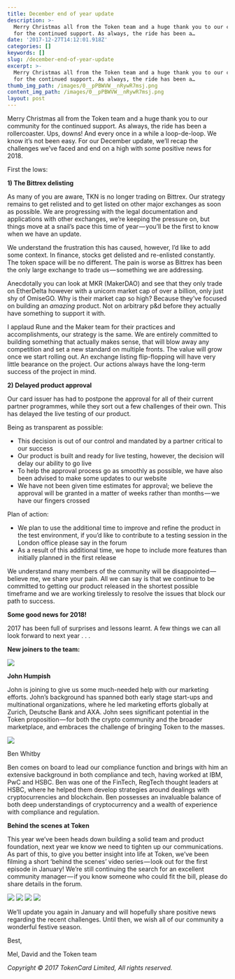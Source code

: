 ```yaml
---
title: December end of year update
description: >-
  Merry Christmas all from the Token team and a huge thank you to our community
  for the continued support. As always, the ride has been a…
date: '2017-12-27T14:12:01.918Z'
categories: []
keywords: []
slug: /december-end-of-year-update
excerpt: >-
  Merry Christmas all from the Token team and a huge thank you to our community
  for the continued support. As always, the ride has been a…
thumb_img_path: /images/0__pPBWVW__nRywR7msj.png
content_img_path: /images/0__pPBWVW__nRywR7msj.png
layout: post
---
```



Merry Christmas all from the Token team and a huge thank you to our community for the continued support. As always, the ride has been a rollercoaster. Ups, downs! And every once in a while a loop-de-loop. We know it’s not been easy. For our December update, we’ll recap the challenges we’ve faced and end on a high with some positive news for 2018.

First the lows:

**1) The Bittrex delisting**

As many of you are aware, TKN is no longer trading on Bittrex. Our strategy remains to get relisted and to get listed on other major exchanges as soon as possible. We are progressing with the legal documentation and applications with other exchanges, we’re keeping the pressure on, but things move at a snail’s pace this time of year — you’ll be the first to know when we have an update.

We understand the frustration this has caused, however, I’d like to add some context. In finance, stocks get delisted and re-enlisted constantly. The token space will be no different. The pain is worse as Bittrex has been the only large exchange to trade us — something we are addressing.

Anecdotally you can look at MKR (MakerDAO) and see that they only trade on EtherDelta however with a unicorn market cap of over a billion, only just shy of OmiseGO. Why is their market cap so high? Because they’ve focused on building an _amazing_ product. Not on arbitrary p&d before they actually have something to support it with.

I applaud Rune and the Maker team for their practices and accomplishments, our strategy is the same. We are entirely committed to building something that actually makes sense, that will blow away any competition and set a new standard on multiple fronts. The value will grow once we start rolling out. An exchange listing flip-flopping will have very little bearance on the project. Our actions always have the long-term success of the project in mind.

**2) Delayed product approval**

Our card issuer has had to postpone the approval for all of their current partner programmes, while they sort out a few challenges of their own. This has delayed the live testing of our product.

Being as transparent as possible:

*   This decision is out of our control and mandated by a partner critical to our success
*   Our product is built and ready for live testing, however, the decision will delay our ability to go live
*   To help the approval process go as smoothly as possible, we have also been advised to make some updates to our website
*   We have not been given time estimates for approval; we believe the approval will be granted in a matter of weeks rather than months — we have our fingers crossed

Plan of action:

*   We plan to use the additional time to improve and refine the product in the test environment, if you’d like to contribute to a testing session in the London office please say in the forum
*   As a result of this additional time, we hope to include more features than initially planned in the first release

We understand many members of the community will be disappointed — believe me, we share your pain. All we can say is that we continue to be committed to getting our product released in the shortest possible timeframe and we are working tirelessly to resolve the issues that block our path to success.

**Some good news for 2018!**

2017 has been full of surprises and lessons learnt. A few things we can all look forward to next year . . .

**New joiners to the team:**

![](/images/0__LEGUfTgj__T6FECVz.png)

**John Humpish**

John is joining to give us some much-needed help with our marketing efforts. John’s background has spanned both early stage start-ups and multinational organizations, where he led marketing efforts globally at Zurich, Deutsche Bank and AXA. John sees significant potential in the Token proposition — for both the crypto community and the broader marketplace, and embraces the challenge of bringing Token to the masses.

![](/images/0__LmGU1zTP__kkffEpR.jpg)

Ben Whitby

Ben comes on board to lead our compliance function and brings with him an extensive background in both compliance and tech, having worked at IBM, PwC and HSBC. Ben was one of the FinTech, RegTech thought leaders at HSBC, where he helped them develop strategies around dealings with cryptocurrencies and blockchain. Ben possesses an invaluable balance of both deep understandings of cryptocurrency and a wealth of experience with compliance and regulation.

**Behind the scenes at Token**

This year we’ve been heads down building a solid team and product foundation, next year we know we need to tighten up our communications. As part of this, to give you better insight into life at Token, we’ve been filming a short ‘behind the scenes’ video series — look out for the first episode in January! We’re still continuing the search for an excellent community manager — if you know someone who could fit the bill, please do share details in the forum.

![](/images/0__U1tlpYf8VuhHTbSn.jpg)
![](/images/0__PWVbQgRwNIMfOPdL.jpg)
![](/images/0__gZehZv64cqBsSSRz.jpg)
![](/images/0__hsCAqSsS6kR3TIPm.jpg)

We’ll update you again in January and will hopefully share positive news regarding the recent challenges. Until then, we wish all of our community a wonderful festive season.

Best,

Mel, David and the Token team

_Copyright © 2017 TokenCard Limited, All rights reserved._